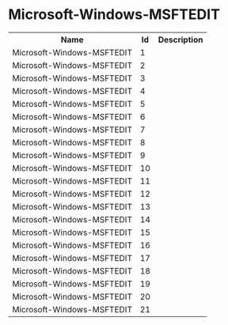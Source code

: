 # Microsoft-Windows-MSFTEDIT

<table>
<colgroup><col/><col/><col/></colgroup>
<tr><th>Name</th><th>Id</th><th>Description</th></tr>
<tr><td>Microsoft-Windows-MSFTEDIT</td><td>1</td><td></td></tr>
<tr><td>Microsoft-Windows-MSFTEDIT</td><td>2</td><td></td></tr>
<tr><td>Microsoft-Windows-MSFTEDIT</td><td>3</td><td></td></tr>
<tr><td>Microsoft-Windows-MSFTEDIT</td><td>4</td><td></td></tr>
<tr><td>Microsoft-Windows-MSFTEDIT</td><td>5</td><td></td></tr>
<tr><td>Microsoft-Windows-MSFTEDIT</td><td>6</td><td></td></tr>
<tr><td>Microsoft-Windows-MSFTEDIT</td><td>7</td><td></td></tr>
<tr><td>Microsoft-Windows-MSFTEDIT</td><td>8</td><td></td></tr>
<tr><td>Microsoft-Windows-MSFTEDIT</td><td>9</td><td></td></tr>
<tr><td>Microsoft-Windows-MSFTEDIT</td><td>10</td><td></td></tr>
<tr><td>Microsoft-Windows-MSFTEDIT</td><td>11</td><td></td></tr>
<tr><td>Microsoft-Windows-MSFTEDIT</td><td>12</td><td></td></tr>
<tr><td>Microsoft-Windows-MSFTEDIT</td><td>13</td><td></td></tr>
<tr><td>Microsoft-Windows-MSFTEDIT</td><td>14</td><td></td></tr>
<tr><td>Microsoft-Windows-MSFTEDIT</td><td>15</td><td></td></tr>
<tr><td>Microsoft-Windows-MSFTEDIT</td><td>16</td><td></td></tr>
<tr><td>Microsoft-Windows-MSFTEDIT</td><td>17</td><td></td></tr>
<tr><td>Microsoft-Windows-MSFTEDIT</td><td>18</td><td></td></tr>
<tr><td>Microsoft-Windows-MSFTEDIT</td><td>19</td><td></td></tr>
<tr><td>Microsoft-Windows-MSFTEDIT</td><td>20</td><td></td></tr>
<tr><td>Microsoft-Windows-MSFTEDIT</td><td>21</td><td></td></tr>
</table>
